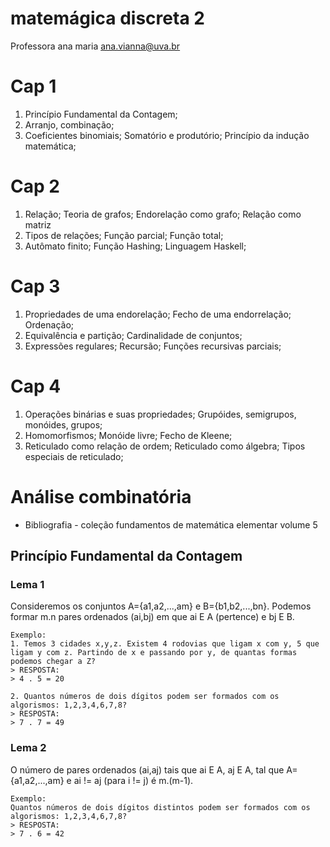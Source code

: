 # matemágica discreta 2
Professora ana maria
ana.vianna@uva.br

# Cap 1
1. Princípio Fundamental da Contagem;
2. Arranjo, combinação;
3. Coeficientes binomiais; Somatório e produtório; Princípio da indução matemática;

# Cap 2
1. Relação; Teoria de grafos; Endorelação como grafo; Relação como matriz
2. Tipos de relações; Função parcial; Função total;
3. Autômato finito; Função Hashing; Linguagem Haskell;

# Cap 3
1. Propriedades de uma endorelação; Fecho de uma endorrelação; Ordenação;
2. Equivalência e partição; Cardinalidade de conjuntos;
3. Expressões regulares; Recursão; Funções recursivas parciais;

# Cap 4
1. Operações binárias e suas propriedades; Grupóides, semigrupos, monóides, grupos;
2. Homomorfismos; Monóide livre; Fecho de Kleene;
3. Reticulado como relação de ordem; Reticulado como álgebra; Tipos especiais de reticulado;

# Análise combinatória
- Bibliografia - coleção fundamentos de matemática elementar volume 5

## Princípio Fundamental da Contagem 
### Lema 1
Consideremos os conjuntos A={a1,a2,...,am} e B={b1,b2,...,bn}. Podemos formar m.n pares ordenados (ai,bj) em que ai E A (pertence) e bj E B.

    Exemplo: 
    1. Temos 3 cidades x,y,z. Existem 4 rodovias que ligam x com y, 5 que ligam y com z. Partindo de x e passando por y, de quantas formas podemos chegar a Z?
    > RESPOSTA:
    > 4 . 5 = 20

    2. Quantos números de dois dígitos podem ser formados com os algorismos: 1,2,3,4,6,7,8?
    > RESPOSTA:
    > 7 . 7 = 49

### Lema 2
O número de pares ordenados (ai,aj) tais que ai E A, aj E A, tal que A={a1,a2,...,am} e ai != aj (para i != j) é m.(m-1).

    Exemplo: 
    Quantos números de dois dígitos distintos podem ser formados com os algorismos: 1,2,3,4,6,7,8?
    > RESPOSTA:
    > 7 . 6 = 42







